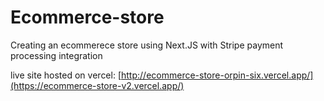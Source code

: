# Ecommerce-store
Creating an ecommerece store using Next.JS with Stripe payment processing integration



live site hosted on vercel: [http://ecommerce-store-orpin-six.vercel.app/](https://ecommerce-store-v2.vercel.app/)

